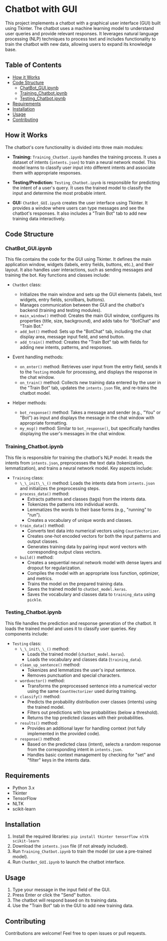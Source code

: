 # Chatbot with GUI

This project implements a chatbot with a graphical user interface (GUI) built using Tkinter. The chatbot uses a machine learning model to understand user queries and provide relevant responses. It leverages natural language processing (NLP) techniques to process text and includes functionality to train the chatbot with new data, allowing users to expand its knowledge base.

## Table of Contents

*   [How it Works](#how-it-works)
*   [Code Structure](#code-structure)
    *   [ChatBot\_GUI.ipynb](#chatbot_guiipynb)
    *   [Training\_Chatbot.ipynb](#training_chatbotipynb)
    *   [Testing\_Chatbot.ipynb](#testing_chatbotipynb)
*   [Requirements](#requirements)
*   [Installation](#installation)
*   [Usage](#usage)
*   [Contributing](#contributing)

## How it Works

The chatbot's core functionality is divided into three main modules:

*   **Training:** `Training_Chatbot.ipynb` handles the training process. It uses a dataset of intents (`intents.json`) to train a neural network model. This model learns to classify user input into different intents and associate them with appropriate responses.

*   **Testing/Prediction:** `Testing_Chatbot.ipynb` is responsible for predicting the intent of a user's query. It uses the trained model to classify the input and determine the most probable intent.

*   **GUI:** `ChatBot_GUI.ipynb` creates the user interface using Tkinter. It provides a window where users can type messages and see the chatbot's responses. It also includes a "Train Bot" tab to add new training data interactively.

## Code Structure

### ChatBot\_GUI.ipynb

This file contains the code for the GUI using Tkinter. It defines the main application window, widgets (labels, entry fields, buttons, etc.), and their layout. It also handles user interactions, such as sending messages and training the bot. Key functions and classes include:

*   `ChatBot` class:
    *   Initializes the main window and sets up the GUI elements (labels, text widgets, entry fields, scrollbars, buttons).
    *   Manages communication between the GUI and the chatbot's backend (training and testing modules).
    *   `main_window()` method:  Creates the main GUI window, configures its properties (title, size, background), and adds tabs for "BotChat" and "Train Bot."
    *   `add_bot()` method:  Sets up the "BotChat" tab, including the chat display area, message input field, and send button.
    *   `add_train()` method: Creates the "Train Bot" tab with fields for adding new intents, patterns, and responses.

*   Event handling methods:
    *   `on_enter()` method:  Retrieves user input from the entry field, sends it to the `Testing` module for processing, and displays the response in the chat window.
    *   `on_train()` method: Collects new training data entered by the user in the "Train Bot" tab, updates the `intents.json` file, and re-trains the chatbot model.

*   Helper methods:
    *   `bot_response()` method: Takes a message and sender (e.g., "You" or "Bot") as input and displays the message in the chat window with appropriate formatting.
    *   `my_msg()` method:  Similar to `bot_response()`, but specifically handles displaying the user's messages in the chat window.

### Training\_Chatbot.ipynb

This file is responsible for training the chatbot's NLP model. It reads the intents from `intents.json`, preprocesses the text data (tokenization, lemmatization), and trains a neural network model. Key aspects include:

*   `Training` class:
    *   `\_\_init\_\_()` method:  Loads the intents data from `intents.json` and initializes the preprocessing steps.
    *   `process_data()` method:
        *   Extracts patterns and classes (tags) from the intents data.
        *   Tokenizes the patterns into individual words.
        *   Lemmatizes the words to their base forms (e.g., "running" to "run").
        *   Creates a vocabulary of unique words and classes.
    *   `train_data()` method:
        *   Converts text data into numerical vectors using `CountVectorizer`.
        *   Creates one-hot encoded vectors for both the input patterns and output classes.
        *   Generates training data by pairing input word vectors with corresponding output class vectors.
    *   `build()` method:
        *   Creates a sequential neural network model with dense layers and dropout for regularization.
        *   Compiles the model with an appropriate loss function, optimizer, and metrics.
        *   Trains the model on the prepared training data.
        *   Saves the trained model to `chatbot_model.keras`.
        *   Saves the vocabulary and classes data to `training_data` using `pickle`.

### Testing\_Chatbot.ipynb

This file handles the prediction and response generation of the chatbot. It loads the trained model and uses it to classify user queries. Key components include:

*   `Testing` class:
    *   `\_\_init\_\_()` method:
        *   Loads the trained model (`chatbot_model.keras`).
        *   Loads the vocabulary and classes data (`training_data`).
    *   `clean_up_sentence()` method:
        *   Tokenizes and lemmatizes the user's input sentence.
        *   Removes punctuation and special characters.
    *   `wordvector()` method:
        *   Transforms the preprocessed sentence into a numerical vector using the same `CountVectorizer` used during training.
    *   `classify()` method:
        *   Predicts the probability distribution over classes (intents) using the trained model.
        *   Filters out predictions with low probabilities (below a threshold).
        *   Returns the top predicted classes with their probabilities.
    *   `results()` method:
        *   Provides an additional layer for handling context (not fully implemented in the provided code).
    *   `response()` method:
        *   Based on the predicted class (intent), selects a random response from the corresponding intent in `intents.json`.
        *   Handles basic context management by checking for "set" and "filter" keys in the intents data.

## Requirements

*   Python 3.x
*   Tkinter
*   TensorFlow
*   NLTK
*   scikit-learn

## Installation

1.  Install the required libraries: `pip install tkinter tensorflow nltk scikit-learn`
2.  Download the `intents.json` file (if not already included).
3.  Run `Training_Chatbot.ipynb` to train the model (or use a pre-trained model).
4.  Run `ChatBot_GUI.ipynb` to launch the chatbot interface.

## Usage

1.  Type your message in the input field of the GUI.
2.  Press Enter or click the "Send" button.
3.  The chatbot will respond based on its training data.
4.  Use the "Train Bot" tab in the GUI to add new training data.

## Contributing

Contributions are welcome! Feel free to open issues or pull requests.
